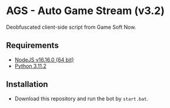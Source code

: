# AGS - Auto Game Stream (v3.2)
Deobfuscated client-side script from Game Soft Now.

## Requirements
- [NodeJS v16.16.0 (64 bit)](https://nodejs.org/download/release/v16.16.0/node-v16.16.0-x64.msi)
- [Python 3.11.2](https://www.python.org/ftp/python/3.11.2/python-3.11.2-amd64.exe)

## Installation 
- Download this repository and run the bot by `start.bat`.
